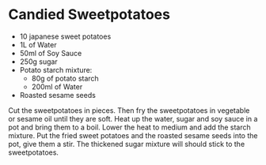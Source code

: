 # Candied Sweetpotatoes

- 10 japanese sweet potatoes
- 1L of Water
- 50ml of Soy Sauce
- 250g sugar
- Potato starch mixture:
  - 80g of potato starch
  - 200ml of Water
- Roasted sesame seeds

Cut the sweetpotatoes in pieces. Then fry the sweetpotatoes in vegetable or sesame oil until they are soft.
Heat up the water, sugar and soy sauce in a pot and bring them to a boil. Lower the heat to medium and add the starch mixture.
Put the fried sweet potatoes and the roasted sesame seeds into the pot, give them a stir.
The thickened sugar mixture will should stick to the sweetpotatoes.
